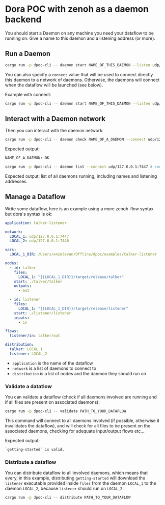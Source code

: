 # Dora POC with zenoh as a daemon backend

You should start a Daemon on any machine you need your dataflow to be running on. Give a name to this daemon
and a listening address (or more).

## Run a Daemon

```bash
cargo run -p dpoc-cli -- daemon start NAME_OF_THIS_DAEMON --listen udp/127.0.0.1:7447
```

You can also specify a `connect` value that will be used to connect directly this daemon to a network of daemons. Otherwise,
the daemons will connect when the dataflow will be launched (see below).

Example with connect:

```bash
cargo run -p dpoc-cli -- daemon start NAME_OF_THIS_DAEMON --listen udp/127.0.0.1:7447 --connect udp/192.168.1.1:7447 # assuming there is a daemon running on this address
```

## Interact with a Daemon network

Then you can interact with the daemon network:

```bash
cargo run -p dpoc-cli -- daemon check NAME_OF_A_DAEMON --connect udp/127.0.0.1:7447 # connect address of one of the daemon of the network or a zenoh router
```

Expected output:

```bash
NAME_OF_A_DAEMON: OK
```

```bash
cargo run -p dpoc-cli -- daemon list --connect udp/127.0.0.1:7447 # connect address of one of the daemon of the network or a zenoh router
```

Expected output: list of all daemons running, including names and listening addresses.

## Manage a Dataflow

Write some dataflow, here is an example using a more zenoh-flow syntax but dora's syntax is ok:

```YAML
application: talker-listener

network:
  LOCAL_1: udp/127.0.0.1:7447
  LOCAL_2: udp/127.0.0.1:7446

vars:
  LOCAL_1_DIR: /Users/enzolevan/Offline/dpoc/examples/talker-listener

nodes:
  - id: talker
    files:
      LOCAL_1: "{{LOCAL_1_DIR}}/target/release/talker"
    start: ./talker/talker
    outputs:
      - out

  - id: listener
    files:
      LOCAL_1: "{{LOCAL_1_DIR}}/target/release/listener"
    start: ./listener/listener
    inputs:
      - in

flows:
  listener/in: talker/out

distribution:
  talker: LOCAL_1
  listener: LOCAL_2
```

- `application` is the name of the dataflow
- `network` is a list of daemons to connect to
- `distribution` is a list of nodes and the daemon they should run on

### Validate a datatlow

You can validate a dataflow (check if all daemons involved are running and if all files are present on associated daemons):

```bash
cargo run -p dpoc-cli -- validate PATH_TO_YOUR_DATAFLOW
```

This command will connect to all daemons involved (if possible, otherwise it invalidates the dataflow), and will check for all files to be present
on the associated daemons, checking for adequate input/output flows etc...

Expected output:

```bash
`getting-started` is valid.
```

### Distribute a dataflow

You can distribute dataflow to all involved daemons, which means that every, in this example, distributing `getting-started` will download the `listener`
executable provided inside `files` from the daemon `LOCAL_1` to the daemon `LOCAL_2`, because `listener` should run on `LOCAL_2`:

```bash
cargo run -p dpoc-cli -- distribute PATH_TO_YOUR_DATAFLOW
```
